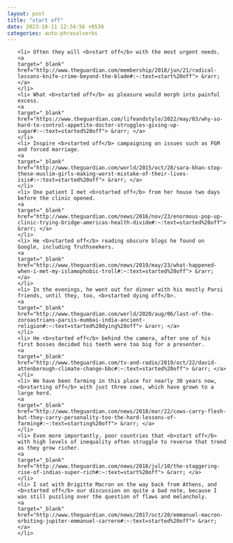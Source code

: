 ```yaml
---
layout: post
title: "start off"
date: 2023-10-11 12:34:56 +0530
categories: auto-phrasalverbs
---
```

<ol>

    <li> Often they will <b>start off</b> with the most urgent needs.
    <a 
    target="_blank" 
    href="http://www.theguardian.com/membership/2018/jun/21/radical-lessons-knife-crime-beyond-the-blade#:~:text=start%20off"> &rarr; </a>
    </li>
    <li> What <b>started off</b> as pleasure would morph into painful excess.
    <a 
    target="_blank" 
    href="https://www.theguardian.com/lifeandstyle/2022/may/03/why-so-hard-to-control-appetite-doctor-struggles-giving-up-sugar#:~:text=started%20off"> &rarr; </a>
    </li>
    <li> Inspire <b>started off</b> campaigning on issues such as FGM and forced marriage.
    <a 
    target="_blank" 
    href="http://www.theguardian.com/world/2015/oct/28/sara-khan-stop-these-muslim-girls-making-worst-mistake-of-their-lives-isis#:~:text=started%20off"> &rarr; </a>
    </li>
    <li> One patient I met <b>started off</b> from her house two days before the clinic opened.
    <a 
    target="_blank" 
    href="http://www.theguardian.com/news/2016/nov/23/enormous-pop-up-clinic-trying-bridge-americas-health-divide#:~:text=started%20off"> &rarr; </a>
    </li>
    <li> He <b>started off</b> reading obscure blogs he found on Google, including Truthseekers.
    <a 
    target="_blank" 
    href="http://www.theguardian.com/news/2019/may/23/what-happened-when-i-met-my-islamophobic-troll#:~:text=started%20off"> &rarr; </a>
    </li>
    <li> In the evenings, he went out for dinner with his mostly Parsi friends, until they, too, <b>started dying off</b>.
    <a 
    target="_blank" 
    href="http://www.theguardian.com/world/2020/aug/06/last-of-the-zoroastrians-parsis-mumbai-india-ancient-religion#:~:text=started%20dying%20off"> &rarr; </a>
    </li>
    <li> He <b>started off</b> behind the camera, after one of his first bosses decided his teeth were too big for a presenter.
    <a 
    target="_blank" 
    href="http://www.theguardian.com/tv-and-radio/2019/oct/22/david-attenborough-climate-change-bbc#:~:text=started%20off"> &rarr; </a>
    </li>
    <li> We have been farming in this place for nearly 30 years now, <b>starting off</b> with just three cows, which have grown to a large herd.
    <a 
    target="_blank" 
    href="http://www.theguardian.com/news/2018/mar/22/cows-carry-flesh-but-they-carry-personality-too-the-hard-lessons-of-farming#:~:text=starting%20off"> &rarr; </a>
    </li>
    <li> Even more importantly, poor countries that <b>start off</b> with high levels of inequality often struggle to reverse that trend as they grow richer.
    <a 
    target="_blank" 
    href="http://www.theguardian.com/news/2018/jul/10/the-staggering-rise-of-indias-super-rich#:~:text=start%20off"> &rarr; </a>
    </li>
    <li> I sat with Brigitte Macron on the way back from Athens, and <b>started off</b> our discussion on quite a bad note, because I was still puzzling over the question of flaws and melancholy.
    <a 
    target="_blank" 
    href="http://www.theguardian.com/news/2017/oct/20/emmanuel-macron-orbiting-jupiter-emmanuel-carrere#:~:text=started%20off"> &rarr; </a>
    </li>